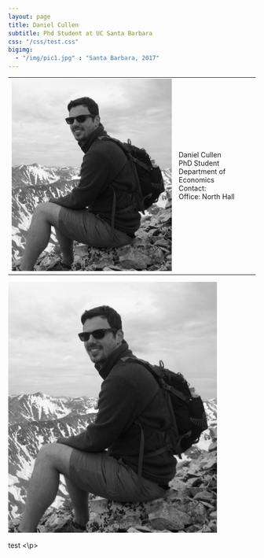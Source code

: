 ```yaml
---
layout: page
title: Daniel Cullen
subtitle: Phd Student at UC Santa Barbara
css: "/css/test.css"
bigimg:
  - "/img/pic1.jpg" : "Santa Barbara, 2017"
---
```


<table cellpadding="0" cellspacing="0" border="0" style="width:100%">
  <tr>
    <td><img src="/img/dcullen2.jpg" width="425"/></td>
    <td>Daniel Cullen <br> PhD Student <br> Department of Economics <br> Contact: <br> Office: North Hall</td>
  </tr>
</table>

<div class="left">
    <img src="/img/dcullen2.jpg" width="425"/>
</div>
<div class="right">
    <p> test <\p>
</div>
